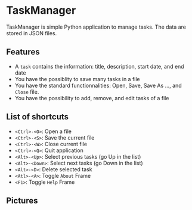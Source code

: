 # TaskManager

TaskManager is simple Python application to manage tasks.
The data are stored in JSON files.

## Features

 - A `task` contains the information: title, description, start date, and end date
 - You have the possiblity to save many tasks in a file
 - You have the standard functionnalities: Open, Save, Save As ..., and `Close` file.
 - You have the possibility to add, remove, and edit tasks of a file
    
    
## List of shortcuts

 - `<Ctrl>-<O>`: Open a file
 - `<Ctrl>-<S>`: Save the current file
 - `<Ctrl>-<W>`: Close current file
 - `<Ctrl>-<Q>`: Quit application
 - `<Alt>-<Up>`: Select previous tasks (go Up in the list)
 - `<Alt>-<Down>`: Select next tasks (go Down in the list)
 - `<Alt>-<D>`: Delete selected task
 - `<Atl>-<A>`: Toggle `About` Frame
 - `<F1>`:  Toggle `Help` Frame
    
## Pictures

